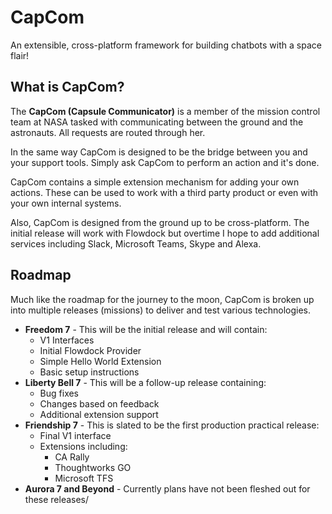 # CapCom
An extensible, cross-platform framework for building chatbots with a space flair!
## What is CapCom?
The **CapCom (Capsule Communicator)** is a member of the mission control team at NASA tasked with communicating between the ground and the astronauts. All requests are routed through her. 

In the same way CapCom is designed to be the bridge between you and your support tools. Simply ask CapCom to perform an action and it's done.

CapCom contains a simple extension mechanism for adding your own actions. These can be  used to work with a third party product or even with your own internal systems.

Also, CapCom is designed from the ground up to be cross-platform. The initial release will work with Flowdock but overtime I hope to add additional services including Slack, Microsoft Teams, Skype and Alexa.

## Roadmap
Much like the roadmap for the journey to the moon, CapCom is broken up into multiple releases (missions) to deliver and test various technologies.

* **Freedom 7** - This will be the initial release and will contain:
    * V1 Interfaces
    * Initial Flowdock Provider
    * Simple Hello World Extension
    * Basic setup instructions
* **Liberty Bell 7** - This will be a follow-up release containing:
    * Bug fixes 
    * Changes based on feedback
    * Additional extension support
* **Friendship 7** - This is slated to be the first production practical release:
    * Final V1 interface
    * Extensions including:
        * CA Rally
        * Thoughtworks GO
        * Microsoft TFS
* **Aurora 7 and Beyond** - Currently plans have not been fleshed out for these releases/
